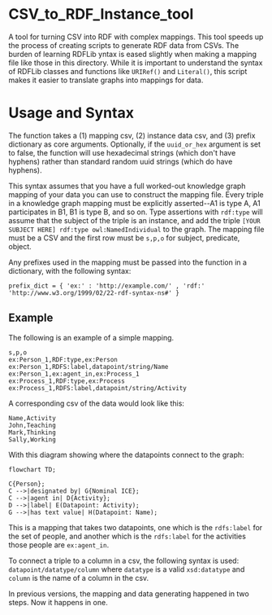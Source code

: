 # CSV_to_RDF_Instance_tool
A tool for turning CSV into RDF with complex mappings. This tool speeds up the process of creating scripts to generate RDF data from CSVs. The burden of learning RDFLib yntax is eased slightly when making a mapping file like those in this directory. While it is important to understand the syntax of RDFLib classes and functions like `URIRef()` and `Literal()`, this script makes it easier to translate graphs into mappings for data.

# Usage and Syntax

The function takes a (1) mapping csv, (2) instance data csv, and (3) prefix dictionary as core arguments. Optionally, if the `uuid_or_hex` argument is set to false, the function will use hexadecimal strings (which don't have hyphens) rather than standard random uuid strings (which do have hyphens).

This syntax assumes that you have a full worked-out knowledge graph mapping of your data you can use to construct the mapping file. Every triple in a knowledge graph mapping must be explicitly asserted--A1 is type A, A1 participates in B1, B1 is type B, and so on. Type assertions with `rdf:type` will assume that the subject of the triple is an instance, and add the triple `[YOUR SUBJECT HERE] rdf:type owl:NamedIndividual` to the graph. The mapping file must be a CSV and the first row must be `s,p,o` for subject, predicate, object.

Any prefixes used in the mapping must be passed into the function in a dictionary, with the following syntax:

```
prefix_dict = { 'ex:' : 'http://example.com/' , 'rdf:' 'http://www.w3.org/1999/02/22-rdf-syntax-ns#' }
```


## Example

The following is an example of a simple mapping.

```csv
s,p,o
ex:Person_1,RDF:type,ex:Person
ex:Person_1,RDFS:label,datapoint/string/Name
ex:Person_1,ex:agent_in,ex:Process_1
ex:Process_1,RDF:type,ex:Process
ex:Process_1,RDFS:label,datapoint/string/Activity
```
A corresponding csv of the data would look like this:
```csv
Name,Activity
John,Teaching
Mark,Thinking
Sally,Working
```
With this diagram showing where the datapoints connect to the graph:
```mermaid
flowchart TD;

C{Person};
C -->|designated by| G{Nominal ICE};
C -->|agent in| D{Activity};
D -->|label| E(Datapoint: Activity);
G -->|has text value| H(Datapoint: Name);
```

This is a mapping that takes two datapoints, one which is the `rdfs:label` for the set of people, and another which is the `rdfs:label` for the activities those people are `ex:agent_in`.

To connect a triple to a column in a csv, the following syntax is used:
`datapoint/datatype/column` where `datatype` is a valid `xsd:datatype` and `column` is the name of a column in the csv.

In previous versions, the mapping and data generating happened in two steps. Now it happens in one.
